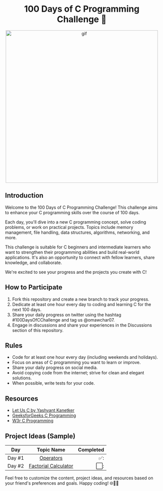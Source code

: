 <h1 align="center"> 100 Days of C Programming Challenge 🚀
 </h1>
<p align="center">
<img width="500" src="https://raw.githubusercontent.com/gist/vininjr/d29bb07bdadb41e4b0923bc8fa748b1a/raw/88f20c9d749d756be63f22b09f3c4ac570bc5101/programming.gif" alt="gif" />
</p>

## Introduction
Welcome to the 100 Days of C Programming Challenge! This challenge aims to enhance your C programming skills over the course of 100 days.

Each day, you'll dive into a new C programming concept, solve coding problems, or work on practical projects. Topics include memory management, file handling, data structures, algorithms, networking, and more.

This challenge is suitable for C beginners and intermediate learners who want to strengthen their programming abilities and build real-world applications. It's also an opportunity to connect with fellow learners, share knowledge, and collaborate.

We're excited to see your progress and the projects you create with C!

## How to Participate
1. Fork this repository and create a new branch to track your progress.
2. Dedicate at least one hour every day to coding and learning C for the next 100 days.
3. Share your daily progress on twitter  using the hashtag #100DaysOfCChallenge and tag us @omawchar07.
4. Engage in discussions and share your experiences in the Discussions section of this repository.

## Rules
- Code for at least one hour every day (including weekends and holidays).
- Focus on areas of C programming you want to learn or improve.
- Share your daily progress on social media.
- Avoid copying code from the internet; strive for clean and elegant solutions.
- When possible, write tests for your code.

## Resources
- [Let Us C by Yashvant Kanetker](http://pdvpmtasgaon.edu.in/uploads/dptcomputer/Let%20us%20c%20-%20yashwantkanetkar.pdf)
- [GeeksforGeeks C Programming](https://www.geeksforgeeks.org/c-programming-language/)
- [W3r C Programming ](https://www.w3resource.com/c-programming/programming-in-c.php)

## Project Ideas (Sample)
| Day           | Topic Name                       | Completed                 |
| ------------- |:-------------------------------------:| -------------------------:|
| Day #1        | [Operators](link-to-repo)                   | ✅:      |
| Day #2        | [Factorial Calculator](link-to-repo)                   | ⬜:      |

Feel free to customize the content, project ideas, and resources based on your friend's preferences and goals. Happy coding! 🌐👨‍💻
